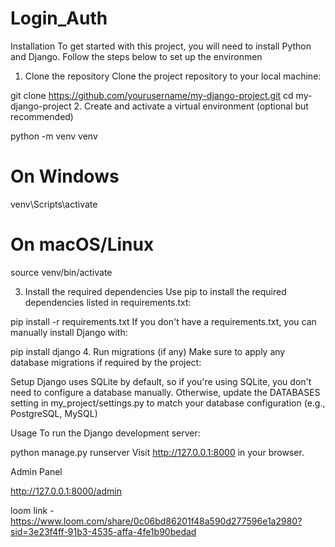 # Login_Auth


Installation
To get started with this project, you will need to install Python and Django. Follow the steps below to set up the environmen

1. Clone the repository
Clone the project repository to your local machine:

git clone https://github.com/yourusername/my-django-project.git
cd my-django-project
2. Create and activate a virtual environment (optional but recommended)

python -m venv venv
# On Windows
venv\Scripts\activate
# On macOS/Linux
source venv/bin/activate

3. Install the required dependencies
Use pip to install the required dependencies listed in requirements.txt:

pip install -r requirements.txt
If you don't have a requirements.txt, you can manually install Django with:

pip install django
4. Run migrations (if any)
Make sure to apply any database migrations if required by the project:

Setup
Django uses SQLite by default, so if you're using SQLite, you don't need to configure a database manually. Otherwise, update the DATABASES setting in my_project/settings.py to match your database configuration (e.g., PostgreSQL, MySQL)

Usage
To run the Django development server:

python manage.py runserver
Visit http://127.0.0.1:8000 in your browser.


Admin Panel

http://127.0.0.1:8000/admin

loom link - https://www.loom.com/share/0c06bd86201f48a590d277596e1a2980?sid=3e23f4ff-91b3-4535-affa-4fe1b90bedad



